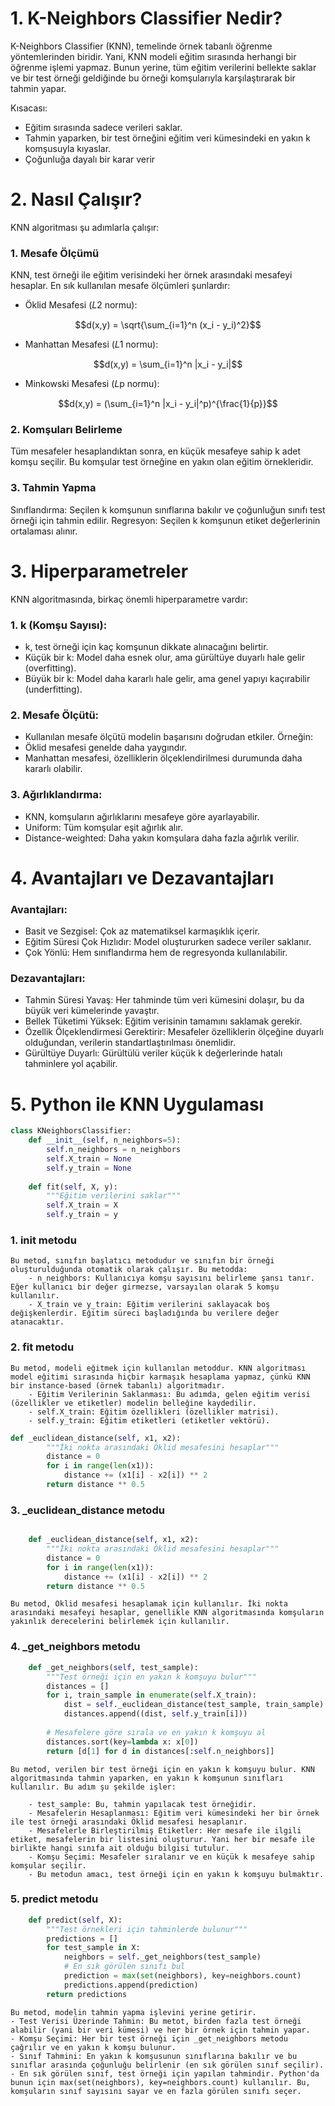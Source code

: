 # 1. K-Neighbors Classifier Nedir?
K-Neighbors Classifier (KNN), temelinde örnek tabanlı öğrenme yöntemlerinden biridir. Yani, KNN modeli eğitim sırasında herhangi bir öğrenme işlemi yapmaz. Bunun yerine, tüm eğitim verilerini bellekte saklar ve bir test örneği geldiğinde bu örneği komşularıyla karşılaştırarak bir tahmin yapar.

Kısacası:
- Eğitim sırasında sadece verileri saklar.
- Tahmin yaparken, bir test örneğini eğitim veri kümesindeki en yakın k komşusuyla kıyaslar.
- Çoğunluğa dayalı bir karar verir

# 2. Nasıl Çalışır?
KNN algoritması şu adımlarla çalışır:

### 1. Mesafe Ölçümü
KNN, test örneği ile eğitim verisindeki her örnek arasındaki mesafeyi hesaplar. En sık kullanılan mesafe ölçümleri şunlardır:

- Öklid Mesafesi (𝐿2 normu):

$$d(x,y) = \sqrt{\sum_{i=1}^n (x_i - y_i)^2}$$

- Manhattan Mesafesi (𝐿1 normu):

$$d(x,y) = \sum_{i=1}^n |x_i - y_i|$$

- Minkowski Mesafesi (𝐿p normu):

$$d(x,y) = (\sum_{i=1}^n |x_i - y_i|^p)^{\frac{1}{p}}$$

### 2. Komşuları Belirleme
Tüm mesafeler hesaplandıktan sonra, en küçük mesafeye sahip k adet komşu seçilir. Bu komşular test örneğine en yakın olan eğitim örnekleridir.

### 3. Tahmin Yapma
Sınıflandırma: Seçilen k komşunun sınıflarına bakılır ve çoğunluğun sınıfı test örneği için tahmin edilir.
Regresyon: Seçilen k komşunun etiket değerlerinin ortalaması alınır.

# 3. Hiperparametreler
KNN algoritmasında, birkaç önemli hiperparametre vardır:

### 1. k (Komşu Sayısı):
- k, test örneği için kaç komşunun dikkate alınacağını belirtir.
- Küçük bir k: Model daha esnek olur, ama gürültüye duyarlı hale gelir (overfitting).
- Büyük bir k: Model daha kararlı hale gelir, ama genel yapıyı kaçırabilir (underfitting).

### 2. Mesafe Ölçütü:
- Kullanılan mesafe ölçütü modelin başarısını doğrudan etkiler. Örneğin:
- Öklid mesafesi genelde daha yaygındır.
- Manhattan mesafesi, özelliklerin ölçeklendirilmesi durumunda daha kararlı olabilir.

### 3. Ağırlıklandırma:
- KNN, komşuların ağırlıklarını mesafeye göre ayarlayabilir.
- Uniform: Tüm komşular eşit ağırlık alır.
- Distance-weighted: Daha yakın komşulara daha fazla ağırlık verilir.

# 4. Avantajları ve Dezavantajları
### Avantajları:
- Basit ve Sezgisel: Çok az matematiksel karmaşıklık içerir.
- Eğitim Süresi Çok Hızlıdır: Model oluştururken sadece veriler saklanır.
- Çok Yönlü: Hem sınıflandırma hem de regresyonda kullanılabilir.

### Dezavantajları:
- Tahmin Süresi Yavaş: Her tahminde tüm veri kümesini dolaşır, bu da büyük veri kümelerinde yavaştır.
- Bellek Tüketimi Yüksek: Eğitim verisinin tamamını saklamak gerekir.
- Özellik Ölçeklendirmesi Gerektirir: Mesafeler özelliklerin ölçeğine duyarlı olduğundan, verilerin standartlaştırılması önemlidir.
- Gürültüye Duyarlı: Gürültülü veriler küçük k değerlerinde hatalı tahminlere yol açabilir.

# 5. Python ile KNN Uygulaması

```python
class KNeighborsClassifier:
    def __init__(self, n_neighbors=5):
        self.n_neighbors = n_neighbors
        self.X_train = None
        self.y_train = None
    
    def fit(self, X, y):
        """Eğitim verilerini saklar"""
        self.X_train = X
        self.y_train = y
```
### 1. __init__ metodu
    Bu metod, sınıfın başlatıcı metodudur ve sınıfın bir örneği oluşturulduğunda otomatik olarak çalışır. Bu metodda:
        - n_neighbors: Kullanıcıya komşu sayısını belirleme şansı tanır. Eğer kullanıcı bir değer girmezse, varsayılan olarak 5 komşu kullanılır.
        - X_train ve y_train: Eğitim verilerini saklayacak boş değişkenlerdir. Eğitim süreci başladığında bu verilere değer atanacaktır.

### 2. fit metodu
    Bu metod, modeli eğitmek için kullanılan metoddur. KNN algoritması model eğitimi sırasında hiçbir karmaşık hesaplama yapmaz, çünkü KNN bir instance-based (örnek tabanlı) algoritmadır.
        - Eğitim Verilerinin Saklanması: Bu adımda, gelen eğitim verisi (özellikler ve etiketler) modelin belleğine kaydedilir.
        - self.X_train: Eğitim özellikleri (özellikler matrisi).
        - self.y_train: Eğitim etiketleri (etiketler vektörü).

```python
def _euclidean_distance(self, x1, x2):
        """İki nokta arasındaki Öklid mesafesini hesaplar"""
        distance = 0
        for i in range(len(x1)):
            distance += (x1[i] - x2[i]) ** 2
        return distance ** 0.5
```

### 3. _euclidean_distance metodu
```python

    def _euclidean_distance(self, x1, x2):
        """İki nokta arasındaki Öklid mesafesini hesaplar"""
        distance = 0
        for i in range(len(x1)):
            distance += (x1[i] - x2[i]) ** 2
        return distance ** 0.5
```
    Bu metod, Öklid mesafesi hesaplamak için kullanılır. İki nokta arasındaki mesafeyi hesaplar, genellikle KNN algoritmasında komşuların yakınlık derecelerini belirlemek için kullanılır.

### 4. _get_neighbors metodu
```python
    def _get_neighbors(self, test_sample):
        """Test örneği için en yakın k komşuyu bulur"""
        distances = []
        for i, train_sample in enumerate(self.X_train):
            dist = self._euclidean_distance(test_sample, train_sample)
            distances.append((dist, self.y_train[i]))
        
        # Mesafelere göre sırala ve en yakın k komşuyu al
        distances.sort(key=lambda x: x[0])
        return [d[1] for d in distances[:self.n_neighbors]]
```
    Bu metod, verilen bir test örneği için en yakın k komşuyu bulur. KNN algoritmasında tahmin yaparken, en yakın k komşunun sınıfları kullanılır. Bu adım şu şekilde işler:

        - test_sample: Bu, tahmin yapılacak test örneğidir.
        - Mesafelerin Hesaplanması: Eğitim veri kümesindeki her bir örnek ile test örneği arasındaki Öklid mesafesi hesaplanır.
        - Mesafelerle Birleştirilmiş Etiketler: Her mesafe ile ilgili etiket, mesafelerin bir listesini oluşturur. Yani her bir mesafe ile birlikte hangi sınıfa ait olduğu bilgisi tutulur.
        - Komşu Seçimi: Mesafeler sıralanır ve en küçük k mesafeye sahip komşular seçilir.
        - Bu metodun amacı, test örneği için en yakın k komşuyu bulmaktır.

### 5. predict metodu
```python
    def predict(self, X):
        """Test örnekleri için tahminlerde bulunur"""
        predictions = []
        for test_sample in X:
            neighbors = self._get_neighbors(test_sample)
            # En sık görülen sınıfı bul
            prediction = max(set(neighbors), key=neighbors.count)
            predictions.append(prediction)
        return predictions
```
    Bu metod, modelin tahmin yapma işlevini yerine getirir.
    - Test Verisi Üzerinde Tahmin: Bu metot, birden fazla test örneği alabilir (yani bir veri kümesi) ve her bir örnek için tahmin yapar.
    - Komşu Seçimi: Her bir test örneği için _get_neighbors metodu çağrılır ve en yakın k komşu bulunur.
    - Sınıf Tahmini: En yakın k komşusunun sınıflarına bakılır ve bu sınıflar arasında çoğunluğu belirlenir (en sık görülen sınıf seçilir).
    - En sık görülen sınıf, test örneği için yapılan tahmindir. Python'da bunun için max(set(neighbors), key=neighbors.count) kullanılır. Bu, komşuların sınıf sayısını sayar ve en fazla görülen sınıfı seçer.


